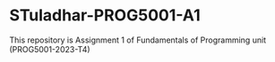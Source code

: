 # STuladhar-PROG5001-A1
This repository is Assignment 1 of Fundamentals of Programming unit (PROG5001-2023-T4)
